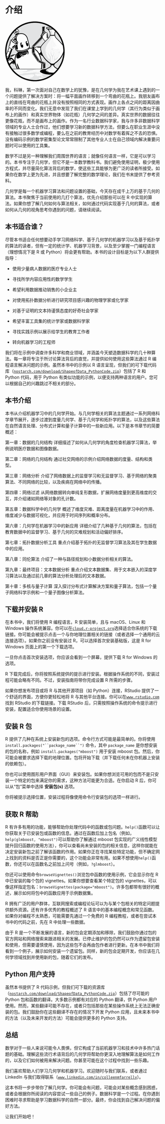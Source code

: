 # 介绍

![](img/chapterart.png)

我，科琳，第一次面对自己在数学上的犹豫，是在几何学为我在艺术课上遇到的一个问题提供了解决方案时：将一幅平面画作转移到一个弯曲的花瓶上。我朋友画布上的直线在弯曲的花瓶上并没有按照相同的方式表现。画作上各点之间的距离因曲率的不同而变化。我们无意中发现了我们在课堂上学到的几何学（其行为类似于画布上的画作）和真实世界物体（如花瓶）几何学之间的差异。真实世界的数据往往更像花瓶，而不是画布上的画作。作为一名行业数据科学家，我与许多非数据科学领域的专业人士合作过，他们想要学习新的数据科学方法，但要么在职业生涯中没有接触过很多数学或编程，要么在之前的教育经历中对数学有着挥之不去的恐惧。没有编码示例的数学密集型论文常常限制了其他专业人士在自己领域内解决重要问题时可以使用的工具集。

数学不过是另一种理解我们周围世界的语言；就像任何语言一样，它是可以学习的。本书专注于几何学，但它不是一本数学教科书。我们避免使用证明，极少使用方程式，并尽量简化算法背后的数学，使这些工具能够为更广泛的读者所接受。如果你在数学上更为先进，并且想要了解完整的数学理论，我们在书末提供了参考资料。

几何学是每一个机器学习算法和问题设置的基础，今天存在成千上万的基于几何的算法。本书聚焦于当前使用的几打个算法，优先介绍那些可以在 R 中实现的算法。如果你想了解几何如何与算法相关，如何通过代码实现基于几何的算法，或者如何从几何的视角思考你遇到的问题，请继续阅读。

## 本书适合谁？

尽管本书适合任何想要动手学习网络科学、基于几何学的机器学习以及基于拓扑学的算法的读者，但有一定的统计学、机器学习背景，以及至少掌握一门编程语言（理想情况下是 R 或 Python）将会更有帮助。本书的设计目标是为以下人群提供指导：

+   使用少量病人数据的医疗专业人士

+   寻找所学内容应用性的数学学生

+   希望利用数据推动销售的小企业主

+   对使用拓扑数据分析进行研究项目感兴趣的物理学家或化学家

+   对基于证明的文本持谨慎态度的好奇社会学家

+   希望丰富工具集的统计学家或数据科学家

+   寻找实践示例以展示给学生的教育工作者

+   转向机器学习的工程师

我们将在示例中调查许多科学和商业领域，并涵盖今天塑造数据科学的几十种算法。每一章将专注于所讨论算法背后的直觉，并提供如何使用这些算法通过 R 编程语言解决问题的示例。虽然本书中的示例以 R 语言呈现，但我们的可下载代码库（[`nostarch.com/download/ShapeofData_PythonCode.zip`](https://nostarch.com/download/ShapeofData_PythonCode.zip)）包括了 R 和 Python 代码，用于 Python 有类似功能的示例，以便支持两种语言的用户。您可以根据自己的兴趣跳过不相关的部分。

## 本书介绍

本书从介绍机器学习中的几何学开始。与几何学相关的算法主题通过一系列网络科学章节展开，逐步过渡到度量几何学、基于几何学和拓扑学的算法，以及这些算法在自然语言处理、分布式计算和量子计算中的一些新应用。以下是本书章节的简要概述：

第一章：数据的几何结构 详细描述了如何从几何学的角度检查机器学习算法，举例说明医疗数据和图像数据。

第二章：网络的几何结构 通过社交网络的示例介绍网络数据的度量、结构和类型。

第三章：网络分析 介绍了网络数据上的监督学习和无监督学习、基于网络的聚类算法、不同网络的比较，以及疾病在网络中的传播。

第四章：网络过滤 从网络数据转向单纯复形数据，扩展网络度量到更高维度的交互，并介绍诸如网络等对象的孔计数。

第五章：数据科学中的几何学 概述了维度灾难、距离度量在机器学习中的作用、维度减少与数据可视化，并应用于时间序列和概率分布。

第六章：几何学在机器学习中的新应用 详细介绍了几种基于几何的算法，包括在教育数据中的监督学习、基于几何的灾难规划和活动偏好排序。

第七章：拓扑数据分析工具 重点介绍基于拓扑的无监督学习算法及其在学生数据中的应用。

第八章：同伦算法 介绍了一种与路径规划和小数据分析相关的算法。

第九章：最终项目：文本数据分析 重点介绍文本数据集、用于文本嵌入的深度学习算法以及通过前几章的算法分析处理后的文本数据。

第十章：多核与量子计算 深入探讨分布式计算解决方案和量子算法，包括一个量子网络科学示例和一个量子图像分析算法。

## 下载并安装 R

在本书中，我们将使用 R 编程语言。R 安装简单，且与 macOS、Linux 和 Windows 操作系统兼容。你可以在[`cloud.r-project.org`](https://cloud.r-project.org)选择适合你系统的下载链接。你可能会被提示点击一个与你地理位置相关的链接（或者选择一个通用的云连接选项）。如果你之前没有安装过 R，可以选择首次安装基础版，这是 R for Windows 页面上的第一个下载选项。

一旦你点击首次安装选项，你应该会看到一个屏幕，提供下载 R for Windows 的选项。

R 下载完成后，你将按照系统提供的提示进行安装。根据操作系统的不同，安装过程可能会略有不同。不过，安装指南将带你完成设置 R 所需的步骤。

如果你想发布项目或将 R 与其他开源项目（如 Python）连接，RStudio 提供了一个舒适的界面，方便你更轻松地将 R 与其他平台连接。你可以在[`www.rstudio.com`](https://www.rstudio.com)找到 RStudio 的下载链接。下载 RStudio 后，只需按照操作系统的命令提示进行安装，配置适合你使用场景的设置。

## 安装 R 包

R 提供了几种在系统上安装新包的选项。命令行方式可能是最简单的。你将使用 `install.packages("``package_name``")` 命令，其中 `package_name` 是你想安装的包的名称，例如 `install.packages("mboost")` 用于安装 mboost 包。然后，你可能会被要求选择下载的地理位置。包将开始下载（并下载任何未在你机器上安装的依赖包）。

你也可以使用图形用户界面（GUI）来安装包。如果你想浏览可用的包而不是只安装一个特定的包来满足你的需求，这种方法可能更为合适。在你启动 R 后，你可以从“包”菜单中选择 **安装包(s)** 选项。

你将被提示选择位置，安装过程将像使用命令行安装包的选项一样进行。

## 获取 R 帮助

R 有许多有用的功能，能够帮助你处理代码中的函数或包问题。`help()`函数可以让你获取关于已安装包或函数的信息。通过在函数后加上包名（例如，`help(glmboost, "mboost")`可以帮助你了解通过 mboost 包实现的广义线性模型提升回归函数的使用方法），你可以查看尚未安装的包的相关信息，这样你就能在决定安装新包之前了解该函数的作用。如果你正在寻找某些特定功能，但不确定网上找到的资料是否正是你需要的，这个功能会非常有用。如果不想使用`help()`函数，你还可以在函数名之前加上问号（例如，`?glmboost`）。

你还可以使用命令`browseVignettes()`浏览包中函数的使用示例，它会显示你在 R 中已安装的每个包的 vignettes。如果你想要查看某个特定包的 vignettes，可以像这样指定包名：`browseVignettes(package="mboost")`。许多包都带有很好的概述，展示如何将包中的函数应用于示例数据集。

R 拥有广泛的用户群体，互联网搜索或编程论坛可以为与某个包相关的特定问题提供额外资源。还有许多优秀的教程概述了 R 语言中的基本编程概念和常见函数。如果你对编程不太熟悉，可能需要先通过一个免费的 R 编程教程，或者在尝试本书中的代码之前，先在 R 中处理一些数据。

由于 R 是一个不断发展的语言，新的包会定期添加和移除，我们鼓励你通过包的官方网站和网络搜索来跟进相关的发展。已停止维护的包仍然可以作为遗留包安装和使用，但需要谨慎使用，因为这些包不会再由包作者进行更新。在本书中我们将看到一个例子，展示如何安装一个遗留包。同样，新的包会定期开发，你应该在几何学领域找到并使用新的包，随着它们的发布。

## Python 用户支持

虽然本书提供了 R 代码示例，但我们可下载的资源库（[`nostarch.com/download/ShapeofData_PythonCode.zip`](https://nostarch.com/download/ShapeofData_PythonCode.zip)）包括了尽可能的 Python 包和函数的翻译。大多数示例都有对应的 Python 翻译，供 Python 用户使用。然而，某些翻译可能不存在，或者只包括那些在某些操作系统上无法正确安装的包。我们鼓励你在这些翻译不存在的情况下开发 Python 应用，且未来本书中的方法（以及未来开发的方法）可能会提供更多的 Python 支持。

## 总结

数学对于一些人来说可能令人畏惧，但它构成了当前机器学习和技术中许多热门话题的基础。理解这些流行术语背后的几何学将帮助你更深入地理解算法是如何工作的，以及它们如何被用来解决问题。你甚至可能在这个过程中找到一些乐趣。

我们喜欢帮助人们学习几何学和机器学习。欢迎随时与我们联系，或者通过 LinkedIn 与我们取得联系（[`www.linkedin.com/in/colleenmfarrelly`](https://www.linkedin.com/in/colleenmfarrelly)）。

这本书将一步步带你了解几何学。你可能会有问题，可能会对某些概念感到困惑，或者会根据你所阅读的内容尝试一些自己的例子。数据科学是一个过程。在你遇到困难时寻求帮助是学习数据科学的自然一部分。最终，你会找到自己解决问题的偏好方法。

让我们开始吧！
